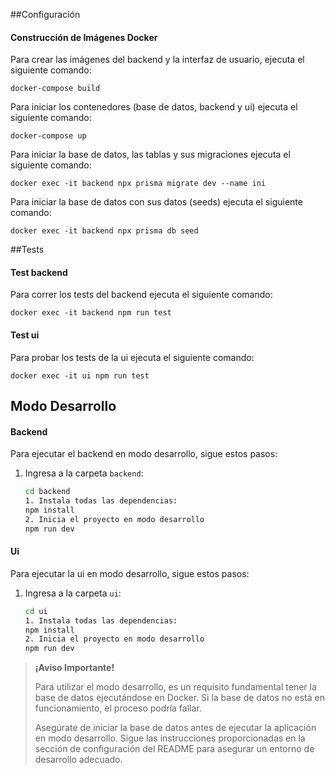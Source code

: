 ##Configuración

#### Construcción de Imágenes Docker

Para crear las imágenes del backend y la interfaz de usuario, ejecuta el siguiente comando:

    docker-compose build

Para iniciar los contenedores (base de datos, backend y ui) ejecuta el siguiente comando:

    docker-compose up

Para iniciar la base de datos, las tablas y sus migraciones ejecuta el siguiente comando:

    docker exec -it backend npx prisma migrate dev --name ini

Para iniciar la base de datos con sus datos (seeds) ejecuta el siguiente comando:

    docker exec -it backend npx prisma db seed

##Tests

#### Test backend

Para correr los tests del backend ejecuta el siguiente comando:

    docker exec -it backend npm run test

#### Test ui

Para probar los tests de la ui ejecuta el siguiente comando:

    docker exec -it ui npm run test

## Modo Desarrollo

#### Backend

Para ejecutar el backend en modo desarrollo, sigue estos pasos:

1. Ingresa a la carpeta `backend`:
   ```bash
   cd backend
   1. Instala todas las dependencias:
   npm install
   2. Inicia el proyecto en modo desarrollo
   npm run dev
   ```

#### Ui

Para ejecutar la ui en modo desarrollo, sigue estos pasos:

1. Ingresa a la carpeta `ui`:
   ```bash
   cd ui
   1. Instala todas las dependencias:
   npm install
   2. Inicia el proyecto en modo desarrollo
   npm run dev
   ```

> **¡Aviso Importante!**
>
> Para utilizar el modo desarrollo, es un requisito fundamental tener la base de datos ejecutándose en Docker. Si la base de datos no está en funcionamiento, el proceso podría fallar.
>
> Asegúrate de iniciar la base de datos antes de ejecutar la aplicación en modo desarrollo. Sigue las instrucciones proporcionadas en la sección de configuración del README para asegurar un entorno de desarrollo adecuado.
